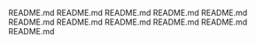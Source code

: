 README.md
README.md
README.md
README.md
README.md
README.md
README.md
README.md
README.md
README.md
README.md
